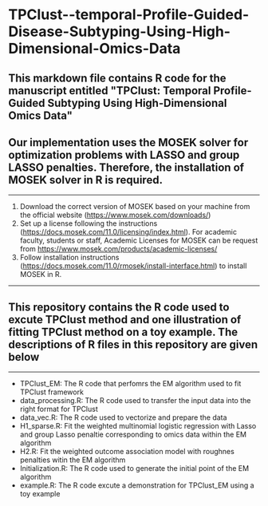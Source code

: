 # TPClust--temporal-Profile-Guided-Disease-Subtyping-Using-High-Dimensional-Omics-Data
## This markdown file contains R code for the manuscript entitled "TPClust: Temporal Profile-Guided Subtyping Using High-Dimensional Omics Data"

## Our implementation uses the MOSEK solver for optimization problems with LASSO and group LASSO penalties. Therefore, the installation of MOSEK solver in R is required.
---------------------------------------------------------------
1. Download the correct version of MOSEK based on your machine from the official website (https://www.mosek.com/downloads/)
2. Set up a license following the instructions (https://docs.mosek.com/11.0/licensing/index.html). For academic faculty, students or staff, Academic Licenses for MOSEK can be request from https://www.mosek.com/products/academic-licenses/
3. Follow installation instructions (https://docs.mosek.com/11.0/rmosek/install-interface.html) to install MOSEK in R.

---------------------------------------------------------------
## This repository contains the R code used to excute TPClust method and one illustration of fitting TPClust method on a toy example. The descriptions of R files in this repository are given below
---------------------------------------------------------------
- TPClust_EM: The R code that perfomrs the EM algorithm used to fit TPClust framework
- data_processing.R: The R code used to transfer the input data into the right format for TPClust
- data_vec.R: The R code used to vectorize and prepare the data
- H1_sparse.R: Fit the weighted multinomial logistic regression with Lasso and group Lasso penaltie corresponding to omics data within the EM algorithm
- H2.R: Fit the weighted outcome association model with roughnes penalties witin the EM algorithm
- Initialization.R: The R code used to generate the initial point of the EM algorithm
- example.R: The R code excute a demonstration for TPClust_EM using a toy example

